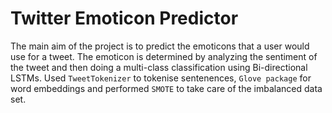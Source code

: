# Twitter Emoticon Predictor
The main aim of the project is to predict the emoticons that a user would use for a tweet. The emoticon is determined by analyzing the sentiment of the tweet and then doing a multi-class classification using Bi-directional LSTMs. Used `TweetTokenizer` to tokenise sentenences, `Glove package` for word embeddings and performed `SMOTE` to take care of the imbalanced data set.
  
  
  

